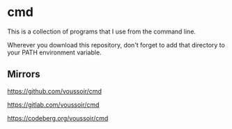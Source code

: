 cmd
===

This is a collection of programs that I use from the command line.

Wherever you download this repository, don't forget to add that directory to your PATH environment variable.

## Mirrors

https://github.com/voussoir/cmd

https://gitlab.com/voussoir/cmd

https://codeberg.org/voussoir/cmd
